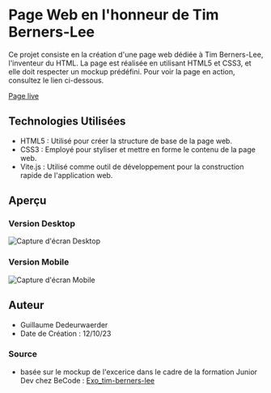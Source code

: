 # Page Web en l'honneur de Tim Berners-Lee

Ce projet consiste en la création d'une page web dédiée à Tim Berners-Lee, l'inventeur du HTML. La page est réalisée en utilisant HTML5 et CSS3, et elle doit respecter un mockup prédéfini. Pour voir la page en action, consultez le lien ci-dessous.

[Page live](https://zanko19.github.io/tim-berners-lee/)

## Technologies Utilisées

- HTML5 : Utilisé pour créer la structure de base de la page web.
- CSS3 : Employé pour styliser et mettre en forme le contenu de la page web.
- Vite.js : Utilisé comme outil de développement pour la construction rapide de l'application web.

## Aperçu

### Version Desktop
![Capture d'écran Desktop](/Desktop_tim.png)

### Version Mobile
![Capture d'écran Mobile](/Mobile_tim.png)

## Auteur

- Guillaume Dedeurwaerder
- Date de Création : 12/10/23

### Source

- basée sur le mockup de l'excerice dans le cadre de la formation Junior Dev chez BeCode : [Exo_tim-berners-lee](https://github.com/becodeorg/Swartz-8/blob/main/1.The-Field/8.Html-CSS/tim-berners-lee.adoc)
